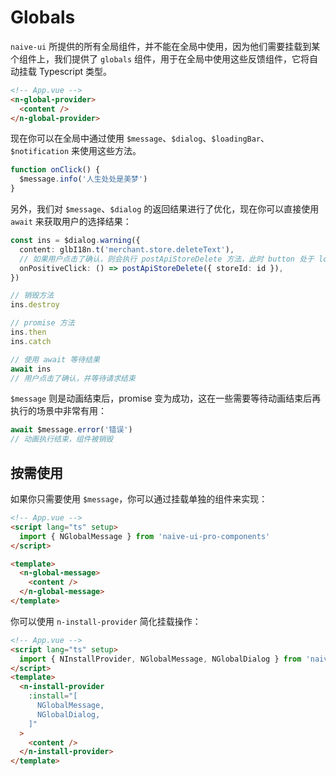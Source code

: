 # Globals

`naive-ui` 所提供的所有全局组件，并不能在全局中使用，因为他们需要挂载到某个组件上，我们提供了 `globals` 组件，用于在全局中使用这些反馈组件，它将自动挂载 Typescript 类型。

```html
<!-- App.vue -->
<n-global-provider>
  <content />
</n-global-provider>
```

现在你可以在全局中通过使用 `$message`、`$dialog`、`$loadingBar`、`$notification` 来使用这些方法。

<demo title="Basic" src="./demo/basic.vue" />

```ts
function onClick() {
  $message.info('人生处处是美梦')
}
```

另外，我们对 `$message`、`$dialog` 的返回结果进行了优化，现在你可以直接使用 `await` 来获取用户的选择结果：

```ts
const ins = $dialog.warning({
  content: glbI18n.t('merchant.store.deleteText'),
  // 如果用户点击了确认，则会执行 postApiStoreDelete 方法，此时 button 处于 loading 状态
  onPositiveClick: () => postApiStoreDelete({ storeId: id }),
})

// 销毁方法
ins.destroy

// promise 方法
ins.then
ins.catch

// 使用 await 等待结果
await ins
// 用户点击了确认，并等待请求结束
```

`$message` 则是动画结束后，promise 变为成功，这在一些需要等待动画结束后再执行的场景中非常有用：

```ts
await $message.error('错误')
// 动画执行结束，组件被销毁
```

## 按需使用

如果你只需要使用 `$message`，你可以通过挂载单独的组件来实现：

```html
<!-- App.vue -->
<script lang="ts" setup>
  import { NGlobalMessage } from 'naive-ui-pro-components'
</script>

<template>
  <n-global-message>
    <content />
  </n-global-message>
</template>
```

你可以使用 `n-install-provider` 简化挂载操作：


```html
<!-- App.vue -->
<script lang="ts" setup>
  import { NInstallProvider, NGlobalMessage, NGlobalDialog } from 'naive-ui-pro-components'
</script>
<template>
  <n-install-provider
    :install="[
      NGlobalMessage,
      NGlobalDialog,
    ]"
  >
    <content />
  </n-install-provider>
</template>
```
